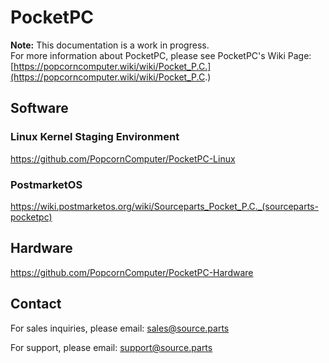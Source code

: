 # PocketPC

**Note:** This documentation is a work in progress.  
For more information about PocketPC, please see PocketPC's Wiki Page: [https://popcorncomputer.wiki/wiki/Pocket_P.C.](https://popcorncomputer.wiki/wiki/Pocket_P.C.)

## Software

### Linux Kernel Staging Environment
https://github.com/PopcornComputer/PocketPC-Linux

### PostmarketOS
https://wiki.postmarketos.org/wiki/Sourceparts_Pocket_P.C._(sourceparts-pocketpc)

## Hardware
https://github.com/PopcornComputer/PocketPC-Hardware

## Contact
For sales inquiries, please email: <a href="mailto:sales@source.parts">sales@source.parts</a>

For support, please email: <a href="mailto:support@source.parts">support@source.parts</a>
